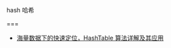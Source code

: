 hash 哈希

===


- [海量数据下的快速定位，HashTable 算法详解及其应用](https://blog.csdn.net/iSunwish/article/details/79067951)